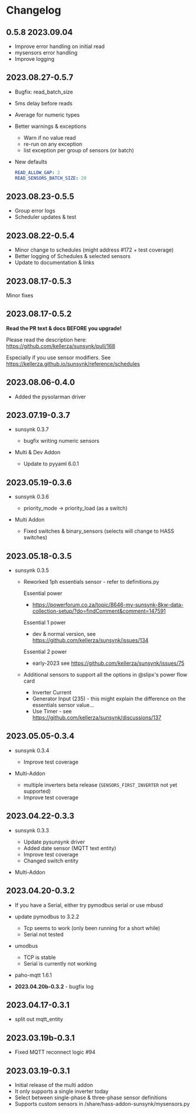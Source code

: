 # Changelog

## **0.5.8** 2023.09.04

- Improve error handling on initial read
- mysensors error handling
- Improve logging

## **2023.08.27-0.5.7**

- Bugfix: read_batch_size
- 5ms delay before reads
- Average for numeric types
- Better warnings & exceptions
  - Warn if no value read
  - re-run on any exception
  - list exception per group of sensors (or batch)
- New defaults

  ```yaml
  READ_ALLOW_GAP: 2
  READ_SENSORS_BATCH_SIZE: 20
  ```

## **2023.08.23-0.5.5**

- Group error logs
- Scheduler updates & test

## **2023.08.22-0.5.4**

- Minor change to schedules (might address #172 + test coverage)
- Better logging of Schedules & selected sensors
- Update to documentation & links

## **2023.08.17-0.5.3**

Minor fixes

## **2023.08.17-0.5.2**

**Read the PR text & docs BEFORE you upgrade!**

Please read the description here: <https://github.com/kellerza/sunsynk/pull/168>

Especially if you use sensor modifiers. See <https://kellerza.github.io/sunsynk/reference/schedules>

## **2023.08.06-0.4.0**

- Added the pysolarman driver

## **2023.07.19-0.3.7**

- sunsynk 0.3.7
  - bugfix writing numeric sensors

- Multi & Dev Addon
  - Update to pyyaml 6.0.1

## **2023.05.19-0.3.6**

- sunsynk 0.3.6
  - priority_mode -> priority_load (as a switch)

- Multi Addon
  - Fixed switches & binary_sensors (selects will change to HASS switches)

## **2023.05.18-0.3.5**

- sunsynk 0.3.5
  - Reworked 1ph essentials sensor - refer to definitions.py

    Essential power
    - <https://powerforum.co.za/topic/8646-my-sunsynk-8kw-data-collection-setup/?do=findComment&comment=147591>

    Essential 1 power
    - dev & normal version, see <https://github.com/kellerza/sunsynk/issues/134>

    Essential 2 power
    - early-2023 see <https://github.com/kellerza/sunsynk/issues/75>

  - Additional sensors to support all the options in @slipx's power flow card
    - Inverter Current
    - Generator Input (235) - this might explain the difference on the essentials sensor value...
    - Use Timer - see <https://github.com/kellerza/sunsynk/discussions/137>

## **2023.05.05-0.3.4**

- sunsynk 0.3.4
  - Improve test coverage

- Multi-Addon
  - multiple inverters beta release (`SENSORS_FIRST_INVERTER` not yet supported)
  - Improve test coverage

## **2023.04.22-0.3.3**

- sunsynk 0.3.3
  - Update pysunsynk driver
  - Added date sensor (MQTT text entity)
  - Improve test coverage
  - Changed switch entity

- Multi-Addon

## **2023.04.20-0.3.2**

- If you have a Serial, either try pymodbus serial or use mbusd

- update pymodbus to 3.2.2
  - Tcp seems to work (only been running for a short while)
  - Serial not tested

- umodbus
  - TCP is stable
  - Serial is currently not working

- paho-mqtt 1.6.1

- **2023.04.20b-0.3.2**  - bugfix log

## **2023.04.17-0.3.1**

- split out mqtt_entity

## **2023.03.19b-0.3.1**

- Fixed MQTT reconnect logic #94

## **2023.03.19-0.3.1**

- Initial release of the multi addon
- It only supports a single inverter today
- Select between single-phase & three-phase sensor definitions
- Supports custom sensors in /share/hass-addon-sunsynk/mysensors.py
